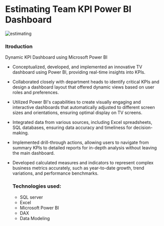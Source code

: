# Estimating Team KPI Power BI Dashboard

![estimating ](https://github.com/digeorgiewa/Estimating-Team-KPI-Power-BI-Dashboard/assets/100164246/c3050f74-8687-4c4d-85df-beb17a194c4d)


### Itroduction
Dynamic KPI Dashboard using Microsoft Power BI
- Conceptualized, developed, and implemented an innovative TV dashboard using Power BI, providing real-time insights into KPIs.
- Collaborated closely with department heads to identify critical KPIs and design a dashboard layout that offered dynamic views based on user roles and preferences.
- Utilized Power BI's capabilities to create visually engaging and interactive dashboards that automatically adjusted to different screen sizes and orientations, ensuring optimal display on TV screens.
- Integrated data from various sources, including Excel spreadsheets, SQL databases, ensuring data accuracy and timeliness for decision-making.
- Implemented drill-through actions, allowing users to navigate from summary KPIs to detailed reports for in-depth analysis without leaving the main dashboard.
- Developed calculated measures and indicators to represent complex business metrics accurately, such as year-to-date growth, trend variations, and performance benchmarks.


  ### Technologies used:
  - SQL server
  - Excel
  - Microsoft Power BI
  - DAX
  - Data Modeling
  
